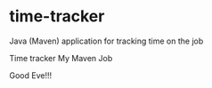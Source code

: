 # time-tracker
Java (Maven) application for tracking time on the job

Time tracker
My Maven Job

Good Eve!!!

